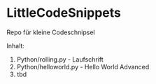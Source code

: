 # LittleCodeSnippets
Repo für kleine Codeschnipsel

Inhalt:

1. Python/rolling.py    - Laufschrift
2. Python/helloworld.py - Hello World Advanced
3. tbd
